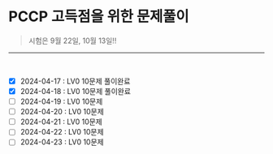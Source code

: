 # PCCP 고득점을 위한 문제풀이

> 시험은 9월 22일, 10월 13일!!

-----------------------------
<br>

- [x]  2024-04-17 : LV0 10문제 풀이완료
- [x]  2024-04-18 : LV0 10문제 풀이완료
- [ ]  2024-04-19 : LV0 10문제
- [ ]  2024-04-20 : LV0 10문제
- [ ]  2024-04-21 : LV0 10문제
- [ ]  2024-04-22 : LV0 10문제
- [ ]  2024-04-23 : LV0 10문제